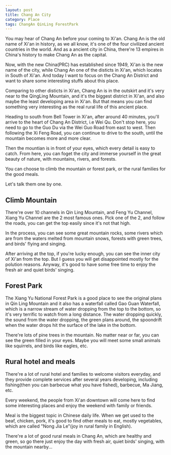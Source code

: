 ```yaml
---
layout: post
title: Chang An City
category: Place
tags: ChangAn QinLing ForestPark
---
```


You may hear of Chang An before your coming to Xi'an. Chang An is the old name
of Xi'an in history, as we all know, it's one of the four civilized ancient countries
in the world. And as a ancient city in China, there're 13 empires in China's history to
make Chang An as the capital.

Now, with the new China(PRC) has established since 1949, Xi'an is the new name of the city,
while Chang An one of the disticts in Xi'an, which locates in South of Xi'an. And today I want
to focus on the Chang An District and want to share some interesting stuffs about this place.

Comparing to other disticts in Xi'an, Chang An is in the outskirt and it's very near to the 
QingLing Mountain, and it's the biggest district in Xi'an, and also maybe the least developing
area in Xi'an. But that means you can find something very interesting as the real rural life
of this ancient place.

Heading to south from Bell Tower in Xi'an, after around 40 minutes, you'll arrive to the heart of
Chang An District, i.e Wei Qu. Don't stop here, you need to go to the Guo Du via the Wei Guo Road
from east to west. Then following the Xi Feng Road, you can continue to drive to the south, until
the mountain becomes more and more clear. 

Then the mountian is in front of your eyes, which every detail is easy to catch. From here, you can 
foget the city and immerse yourself in the great beauty of nature, with mountains, rivers, and forests.

You can choose to climb the mountain or forest park, or the rural families for the good meals.

Let's talk them one by one.

## Climb Mountain

There're over 10 channels in Qin Ling Mountain, and Feng Yu Channel, Xiang Yu Channel are the 2 most famous ones.
Pick one of the 2, and follow the roads, you can get the top easily since it's not that high. 

In the process, you can see some great mountain rocks, some rivers which are from the waters melted from mountain
snows, forests with green trees, and birds' flying and singing.

After arriving at the top, if you're lucky enough, you can see the inner city of Xi'an from the top. But I guess
you will get disappointed mostly for the polution reasons. Anyway, it's good to have some free time to enjoy the
fresh air and quiet birds' singing.

## Forest Park

The Xiang Yu National Forest Park is a good place to see the original plans in Qin Ling Mountain and it also has 
a waterfall called Gao Guan Waterfall, which is a narrow stream of water dropping from the top to the bottom, so
it's very terrific to watch from a long distance. The water dropping quickly, the sound from the water dropping, 
the green plans around, the spoondrift when the water drops hit the surface of the lake in the bottom.

There're lots of pine trees in the mountain. No matter near or far, you can see the green filled in your eyes. 
Maybe you will meet some small animals like squirrels, and birds like eagles, etc.

## Rural hotel and meals

There're a lot of rural hotel and families to welcome visitors everyday, and they provide complete services after
several years developing, including fishing(then you can barbecue what you have fished), barbecue, Ma Jiang, etc.

Every weekend, the people from Xi'an downtown will come here to find some interesting places and enjoy the weekend
with family or friends. 

Meal is the biggest topic in Chinese daily life. When we get used to the beaf, chicken, pork, it's good to find other
meals to eat, mostly vegetables, which are called "Nong Jia Le"(joy in rural family in English). 

There're a lot of good rural meals in Chang An, which are healthy and green, so go there just enjoy the day with fresh
air, quiet birds' singing, with the mountain nearby...






